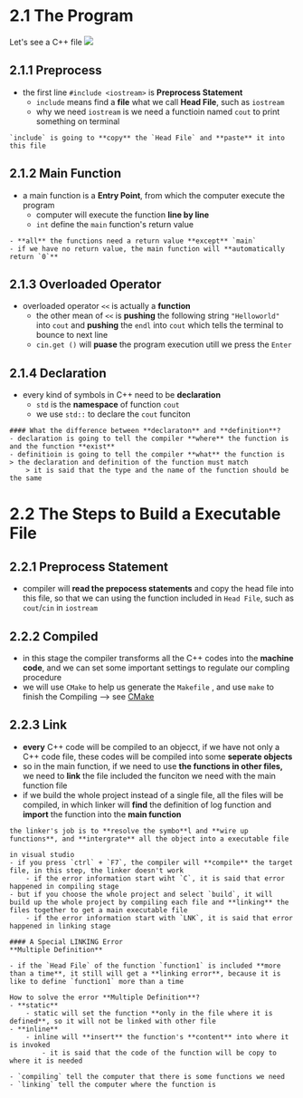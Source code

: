 # 2.1 The Program
Let's see a C++ file
![](07%20C%20and%20C++/C++/01.Introduction#^4768fd)

## 2.1.1 Preprocess
- the first line `#include <iostream>` is **Preprocess Statement**
	- `include` means find a **file** what we call **Head File**, such as `iostream`
	- why we need `iostream` is we need a functioin named `cout` to print something on terminal
```ad-tip
`include` is going to **copy** the `Head File` and **paste** it into this file
```

## 2.1.2 Main Function
- a main function is a **Entry Point**, from which the computer execute the program
	- computer will execute the function **line by line**
	- `int` define the `main` function's return value
```ad-tip
- **all** the functions need a return value **except** `main`
- if we have no return value, the main function will **automatically return `0`**
```

## 2.1.3 Overloaded Operator
- overloaded operator `<<` is actually a **function**
	- the other mean of `<<` is **pushing** the following string `"Helloworld"` into `cout` and **pushing** the `endl` into `cout` which tells the terminal to bounce to next line
	- `cin.get ()` will **puase** the program execution utill we press the `Enter`

## 2.1.4 Declaration
- every kind of symbols in C++ need to be **declaration**
	- `std` is the **namespace** of function `cout`
	- we use `std::` to declare the `cout` funciton
```ad-faq
#### What the difference between **declaraton** and **definition**?
- declaration is going to tell the compiler **where** the function is and the function **exist**
- definitioin is going to tell the compiler **what** the function is
> the declaration and definition of the function must match
	> it is said that the type and the name of the function should be the same
```

# 2.2 The Steps to Build a Executable File
## 2.2.1 Preprocess Statement
- compiler will **read the prepocess statements** and copy the head file into this file, so that we can using the function included in `Head File`, such as `cout`/`cin` in `iostream`

## 2.2.2 Compiled
- in this stage the compiler transforms all the C++ codes into the **machine code**, and we can set some important settings to regulate our compling procedure
- we will use `CMake` to help us generate the `Makefile` , and use `make` to finish the Compiling --> see [CMake](../CMake/CMake%20Commands.md) 

## 2.2.3 Link
- **every** C++ code will be compiled to an objecct, if we have not only a C++ code file, these codes will be compiled into some **seperate objects**
- so in the main function, if we need to use **the functions in other files,** we need to **link** the file included the funciton we need with the main function file
- if we build the whole project instead of a single file, all the files will be compiled, in which linker will **find** the definition of log function and **import** the function into the **main function**
```ad-note
the linker's job is to **resolve the symbo**l and **wire up functions**, and **intergrate** all the object into a executable file
```

```ad-example
in visual studio
- if you press `ctrl` + `F7`, the compiler will **compile** the target file, in this step, the linker doesn't work
	- if the error information start wiht `C`, it is said that error happened in compiling stage
- but if you choose the whole project and select `build`, it will build up the whole project by compiling each file and **linking** the files together to get a main executable file
	- if the error information start with `LNK`, it is said that error happened in linking stage
```
```ad-attention
#### A Special LINKING Error
**Multiple Definition**

- if the `Head File` of the function `function1` is included **more than a time**, it still will get a **linking error**, because it is like to define `function1` more than a time
```
```ad-seealso
How to solve the error **Multiple Definition**?
- **static**
	- static will set the function **only in the file where it is defined**, so it will not be linked with other file
- **inline**
	- inline will **insert** the function's **content** into where it is invoked
		- it is said that the code of the function will be copy to where it is needed
```

```ad-tip
- `compiling` tell the computer that there is some functions we need
- `linking` tell the computer where the function is
```


